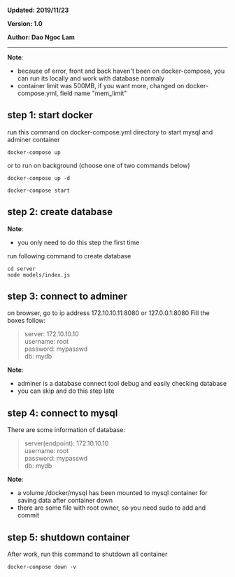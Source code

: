**Updated: 2019/11/23**

**Version: 1.0**

**Author: Dao Ngoc Lam**
***

**Note**: 
- because of error, front and back haven't been on docker-compose, you can run its locally and work with database normaly
- container limit was 500MB, if you want more, changed on docker-compose.yml, field name "mem_limit"

## step 1: start docker
run this command on docker-compose.yml directory to start mysql and adminer container

```
docker-compose up
```

or to run on background (choose one of two commands below)

```
docker-compose up -d 
```

```
docker-compose start
```

## step 2: create database
**Note**:
- you only need to do this step the first time

run following command to create database

```
cd server
node models/index.js
```


## step 3: connect to adminer
on browser, go to ip address 172.10.10.11:8080 or 127.0.0.1:8080
Fill the boxes follow:
> server: 172.10.10.10 <br/>
> username: root <br/>
> password: mypasswd <br/>
> db: mydb <br/>

**Note**:
- adminer is a database connect tool debug and easily checking database
- you can skip and do this step late

## step 4: connect to mysql
There are some information of database:
> server(endpoint): 172.10.10.10 <br/>
> username: root <br/>
> password: mypasswd <br/>
> db: mydb <br/>

**Note**: 
- a volume /docker/mysql has been mounted to mysql container for saving data after container down
- there are some file with root owner, so you need sudo to add and commit

## step 5: shutdown container
After work, run this command to shutdown all container
```
docker-compose down -v
```
